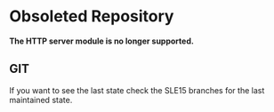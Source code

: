 Obsoleted Repository
====================

**The HTTP server module is no longer supported.**


GIT
---

If you want to see the last state check the SLE15 branches for the last maintained state.
